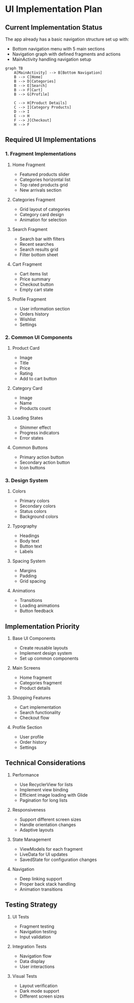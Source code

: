 # UI Implementation Plan

## Current Implementation Status

The app already has a basic navigation structure set up with:
- Bottom navigation menu with 5 main sections
- Navigation graph with defined fragments and actions
- MainActivity handling navigation setup

```mermaid
graph TB
    A[MainActivity] --> B[Bottom Navigation]
    B --> C[Home]
    B --> D[Categories]
    B --> E[Search]
    B --> F[Cart]
    B --> G[Profile]
    
    C --> H[Product Details]
    C --> I[Category Products]
    D --> I
    E --> H
    F --> J[Checkout]
    H --> F
```

## Required UI Implementations

### 1. Fragment Implementations
1. Home Fragment
   - Featured products slider
   - Categories horizontal list
   - Top rated products grid
   - New arrivals section

2. Categories Fragment
   - Grid layout of categories
   - Category card design
   - Animation for selection

3. Search Fragment
   - Search bar with filters
   - Recent searches
   - Search results grid
   - Filter bottom sheet

4. Cart Fragment
   - Cart items list
   - Price summary
   - Checkout button
   - Empty cart state

5. Profile Fragment
   - User information section
   - Orders history
   - Wishlist
   - Settings

### 2. Common UI Components
1. Product Card
   - Image
   - Title
   - Price
   - Rating
   - Add to cart button

2. Category Card
   - Image
   - Name
   - Products count

3. Loading States
   - Shimmer effect
   - Progress indicators
   - Error states

4. Common Buttons
   - Primary action button
   - Secondary action button
   - Icon buttons

### 3. Design System
1. Colors
   - Primary colors
   - Secondary colors
   - Status colors
   - Background colors

2. Typography
   - Headings
   - Body text
   - Button text
   - Labels

3. Spacing System
   - Margins
   - Padding
   - Grid spacing

4. Animations
   - Transitions
   - Loading animations
   - Button feedback

## Implementation Priority

1. Base UI Components
   - Create reusable layouts
   - Implement design system
   - Set up common components

2. Main Screens
   - Home fragment
   - Categories fragment
   - Product details

3. Shopping Features
   - Cart implementation
   - Search functionality
   - Checkout flow

4. Profile Section
   - User profile
   - Order history
   - Settings

## Technical Considerations

1. Performance
   - Use RecyclerView for lists
   - Implement view binding
   - Efficient image loading with Glide
   - Pagination for long lists

2. Responsiveness
   - Support different screen sizes
   - Handle orientation changes
   - Adaptive layouts

3. State Management
   - ViewModels for each fragment
   - LiveData for UI updates
   - SavedState for configuration changes

4. Navigation
   - Deep linking support
   - Proper back stack handling
   - Animation transitions

## Testing Strategy

1. UI Tests
   - Fragment testing
   - Navigation testing
   - Input validation

2. Integration Tests
   - Navigation flow
   - Data display
   - User interactions

3. Visual Tests
   - Layout verification
   - Dark mode support
   - Different screen sizes